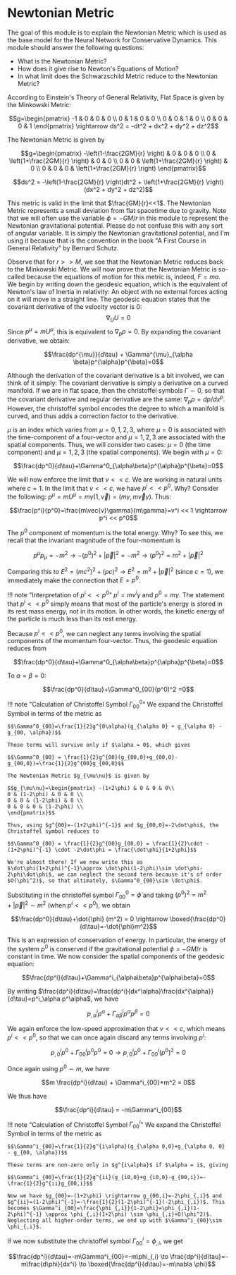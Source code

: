 # Newtonian Metric

The goal of this module is to explain the Newtonian Metric which is used as the base model for the Neural Network for Conservative Dynamics. This module should answer the following questions: 

- What is the Newtonian Metric?
- How does it give rise to Newton's Equations of Motion?
- In what limit does the Schwarzschild Metric reduce to the Newtonian Metric?

According to Einstein's Theory of General Relativity, Flat Space is given by the Minkowski Metric: 

$$g=\begin{pmatrix} 
    -1 & 0 & 0 & 0 \\ 
    0 & 1 & 0 & 0 \\ 
    0 & 0 & 1 & 0 \\ 
    0 & 0 & 0 & 1
    \end{pmatrix} \rightarrow ds^2 = -dt^2 + dx^2 + dy^2 + dz^2$$

  The Newtonian Metric is given by
  
  $$g=\begin{pmatrix} 
    -\left(1-\frac{2GM}{r} \right) & 0 & 0 & 0 \\ 
    0 & \left(1+\frac{2GM}{r} \right) & 0 & 0 \\ 
    0 & 0 & \left(1+\frac{2GM}{r} \right) & 0 \\ 
    0 & 0 & 0 & \left(1+\frac{2GM}{r} \right)
    \end{pmatrix}$$

$$ds^2 = -\left(1-\frac{2GM}{r} \right)dt^2 + \left(1+\frac{2GM}{r} \right)(dx^2 + dy^2 + dz^2)$$

  This metric is valid in the limit that $\frac{GM}{r}<<1$. The Newtonian Metric represents a small deviation from flat spacetime due to gravity. Note that we will often use the variable $\phi = -GM/r$ in this module to represent the Newtonian gravitational potential. Please do not confuse this with any sort of angular variable. It is simply the Newtonian gravitational potential, and I'm using it because that is the convention in the book "A First Course in General Relativity" by Bernard Schutz. 
  
  Observe that for $r>>M$, we see that the Newtonian Metric reduces back to the Minkowski Metric. We will now prove that the Newtonian Metric is so-called because the equations of motion for this metric is, indeed, $F=ma$. We begin by writing down the geodesic equation, which is the equivalent of Newton's law of Inertia in relativity: An object with no external forces acting on it will move in a straight line. The geodesic equation states that the covariant derivative of the velocity vector is 0:
  $$\nabla_{U}U = 0$$
Since $p^{\mu} = mU^{\mu}$, this is equivalent to $\nabla_p p =0$. By expanding the covariant derivative, we obtain: 

$$\frac{dp^{\mu}}{d\tau} + \Gamma^{\mu}_{\alpha \beta}p^{\alpha}p^{\beta}=0$$

Although the derivation of the covariant derivative is a bit involved, we can think of it simply: The covariant derivative is simply a derivative on a curved manifold. If we are in flat space, then the christoffel symbols $\Gamma \sim 0$, so that the covariant derivative and regular derivative are the same: $\nabla_p p = dp/dx^p$. However, the christoffel symbol encodes the degree to which a manifold is curved, and thus adds a correction factor to the derivative. 

$\mu$ is an index which varies from $\mu = 0, 1, 2, 3$, where $\mu=0$ is associated with the time-component of a four-vector and $\mu = 1,2,3$ are associated with the spatial components. Thus, we will consider two cases: $\mu = 0$ (the time component) and $\mu =1,2,3$ (the spatial components). We begin with $\mu=0$: 

$$\frac{dp^0}{d\tau}+\Gamma^0_{\alpha\beta}p^{\alpha}p^{\beta}=0$$

We will now enforce the limit that $v<<c$. We are working in natural units where $c=1$. In the limit that $v<<c$, we have $p^i<<p^0$. Why? Consider the following: $p^{\mu}=m U^{\mu}=m\gamma(1, \vec{v})=(m\gamma, m\vec{v}\gamma)$. Thus:

$$\frac{p^i}{p^0}=\frac{m\vec{v}\gamma}{m\gamma}=v^i << 1 \rightarrow p^i << p^0$$

The $p^0$ component of momentum is the total energy. Why? To see this, we recall that the invariant magnitude of the four-momentum is 

$$p^\mu p_\mu = -m^2 \to -(p^0)^2 + |\vec{p}|^2 = -m^2 \to (p^0)^2 = m^2 + |\vec{p}|^2$$

Comparing this to $E^2=(mc^2)^2 + (pc)^2 \to E^2 = m^2 + |\vec{p}|^2$ (since $c=1$), we immediately make the connection that $E = p^0$.

!!! note "Interpretation of $p^i<<p^0$"
    $p^i=mv^i \gamma$ and $p^0=m\gamma$. The statement that $p^i<<p^0$ simply means that most of the particle's energy is stored in its rest mass energy, not in its motion. In other words, the kinetic energy of the particle is much less than its rest energy. 

Because $p^i << p^0$, we can neglect any terms involving the spatial components of the momentum four-vector. Thus, the geodesic equation reduces from 

$$\frac{dp^0}{d\tau}+\Gamma^0_{\alpha\beta}p^{\alpha}p^{\beta}=0$$

To $\alpha = \beta =0$: 

$$\frac{dp^0}{d\tau}+\Gamma^0_{00}(p^0)^2 =0$$

!!! note "Calculation of Christoffel Symbol $\Gamma^0_{00}$"
    We expand the Christoffel Symbol in terms of the metric as
    
    $$\Gamma^0_{00}=\frac{1}{2}g^{0\alpha}(g_{\alpha 0} + g_{\alpha 0} - g_{00, \alpha})$$
    
    These terms will survive only if $\alpha = 0$, which gives
    
    $$\Gamma^0_{00} = \frac{1}{2}g^{00}(g_{00,0}+g_{00,0}-g_{00,0})=\frac{1}{2}g^{00}g_{00,0}$$
    
    The Newtonian Metric $g_{\mu\nu}$ is given by 
    
    $$g_{\mu\nu}=\begin{pmatrix} -(1+2\phi) & 0 & 0 & 0\\
    0 & (1-2\phi) & 0 & 0 \\
    0 & 0 & (1-2\phi) & 0 \\
    0 & 0 & 0 & (1-2\phi) \\
    \end{pmatrix}$$
    
    Thus, using $g^{00}=-(1+2\phi)^{-1}$ and $g_{00,0}=-2\dot\phi$, the Christoffel symbol reduces to 
    
    $$\Gamma^0_{00} = \frac{1}{2}g^{00}g_{00,0} = \frac{1}{2}\cdot -(1+2\phi)^{-1} \cdot -2\dot\phi = \frac{\dot\phi}{1+2\phi}$$
    
    We're almost there! If we now write this as $\dot\phi(1+2\phi)^{-1}\approx \dot\phi(1-2\phi)\sim \dot\phi-2\phi\dot\phi$, we can neglect the second term because it's of order $O(\phi^2)$, so that ultimately, $\Gamma^0_{00}\sim \dot\phi$. 

Substituting in the christoffel symbol $\Gamma^0_{00}=\dot{\phi}$ and taking $(p^0)^2 = m^2 + |\vec{p}|^2 \sim m^2$ (when $p^i<<p^0$), we obtain 

$$\frac{dp^0}{d\tau}+\dot{\phi} (m^2) = 0 \rightarrow \boxed{\frac{dp^0}{d\tau}=-\dot{\phi}m^2}$$

This is an expression of conservation of energy. In particular, the energy of the system $p^0$ is conserved if the gravitational potential $\phi = -GM/r$ is constant in time. We now consider the spatial components of the geodesic equation: 

$$\frac{dp^i}{d\tau}+\Gamma^i_{\alpha\beta}p^{\alpha\beta}=0$$

By writing $\frac{dp^i}{d\tau}=\frac{dp^i}{dx^\alpha}\frac{dx^{\alpha}}{d\tau}=p^i_\alpha p^\alpha$, we have

$$p^i_{,\alpha}p^{\alpha} + \Gamma^i_{\alpha\beta}p^{\alpha}p^{\beta}=0$$

We again enforce the low-speed approximation that $v<<c$, which means $p^i<<p^0$, so that we can once again discard any terms involving $p^i$:

$$p^i_{,0}p^0 + \Gamma^i_{00}p^0 p^0 =0 \rightarrow p^i_{,0}p^0 + \Gamma^i_{00}(p^0)^2=0$$

Once again using $p^0 \sim m$, we have 

$$m \frac{dp^i}{d\tau} + \Gamma^i_{00}*m^2 = 0$$

We thus have 

$$\frac{dp^i}{d\tau} = -m\Gamma^i_{00}$$

!!! note "Calculation of Christoffel Symbol $\Gamma^i_{00}$"
    We expand the Christoffel Symbol in terms of the metric as
    
    $$\Gamma^i_{00}=\frac{1}{2}g^{i\alpha}(g_{\alpha 0,0}+g_{\alpha 0, 0} - g_{00, \alpha})$$

    These terms are non-zero only in $g^{i\alpha}$ if $\alpha = i$, giving

    $$\Gamma^i_{00}=\frac{1}{2}g^{ii}(g_{i0,0}+g_{i0,0}-g_{00,i})=-\frac{1}{2}g^{ii}g_{00,i}$$

    Now we have $g_{00}=-(1+2\phi) \rightarrow g_{00,i}=-2\phi_{,i}$ and $g^{ii}=(1-2\phi)^{-1}=-\frac{1}{2}(1-2\phi)^{-1}(-2\phi_{,i})$. This becomes $\Gamma^i_{00}=\frac{\phi_{,i}}{1-2\phi}=\phi_{,i}(1-2\phi)^{-1} \approx \phi_{,i}(1+2\phi) \sim \phi_{,i}+O(\phi^2)$. Neglecting all higher-order terms, we end up with $\Gamma^i_{00}\sim \phi_{,i}$.
    
If we now substitute the christoffel symbol $\Gamma^i_{00}=\phi_{,i}$, we get 

$$\frac{dp^i}{d\tau}=-m\Gamma^i_{00}=-m\phi_{,i} \to \frac{dp^i}{d\tau}=-m\frac{d\phi}{dx^i} \to \boxed{\frac{dp^i}{d\tau}=-m\nabla \phi}$$
